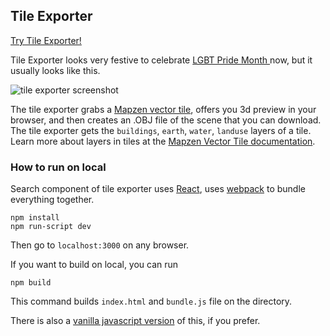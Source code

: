 ## Tile Exporter

[Try Tile Exporter!](http://hanbyul-here.github.io/tile-exporter/)

Tile Exporter looks very festive to celebrate [LGBT Pride Month ](https://www.loc.gov/lgbt/about.html) now, but it usually looks like this.

![tile exporter screenshot](https://s3.amazonaws.com/assets-staging.mapzen.com/images/tile-exporter/tile-exporter-screenshot.png)

 The tile exporter grabs a [Mapzen vector tile](https://mapzen.com/projects/vector-tiles), offers you 3d preview in your browser, and then creates an .OBJ file of the scene that you can download. The tile exporter gets the `buildings`, `earth`, `water`, `landuse` layers of a tile. Learn more about layers in tiles at the [Mapzen Vector Tile documentation](https://mapzen.com/documentation/vector-tiles/layers/).

 ### How to run on local

Search component of tile exporter uses [React](https://facebook.github.io/react/), uses [webpack](https://webpack.github.io/) to bundle everything together.

```
npm install
npm run-script dev
```
Then go to `localhost:3000` on any browser.

If you want to build on local, you can run

```
npm build
```

This command builds `index.html` and  `bundle.js` file on the directory.

There is also a [vanilla javascript version](https://github.com/hanbyul-here/vector-tile-obj-exporter) of this, if you prefer.